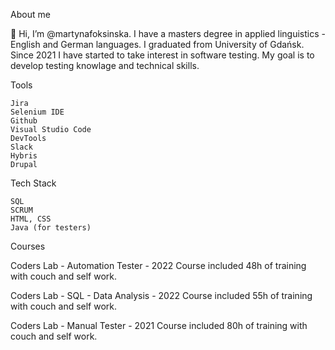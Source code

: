 About me

👋 Hi, I’m @martynafoksinska. I have a masters degree in applied linguistics - English and German languages. I graduated from University of Gdańsk. Since 2021 I have started to take interest in software testing. My goal is to develop testing knowlage and technical skills.

Tools

    Jira
    Selenium IDE
    Github
    Visual Studio Code
    DevTools
    Slack
    Hybris
    Drupal   
   
Tech Stack
   
    SQL   
    SCRUM
    HTML, CSS
    Java (for testers)
   
Courses

Coders Lab - Automation Tester - 2022
      Course included 48h of training with couch and self work.
        
Coders Lab - SQL - Data Analysis - 2022
      Course included 55h of training with couch and self work.
       
Coders Lab - Manual Tester - 2021
      Course included 80h of training with couch and self work.
